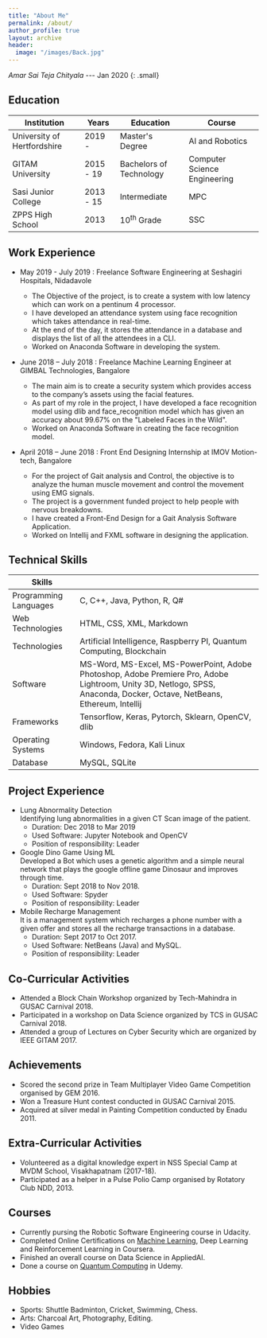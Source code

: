 ```yaml
---
title: "About Me"
permalink: /about/
author_profile: true
layout: archive
header:
  image: "/images/Back.jpg"
---
```


<cite>Amar Sai Teja Chityala</cite> --- Jan 2020
{: .small}

## Education

| Institution                     | Years        | Education                   | Course                          |
| ------------------------------- | ------------ | --------------------------- | ------------------------------- |
| University of Hertfordshire     | 2019 -       | Master's Degree             | AI and Robotics                 |
| GITAM University                | 2015 - 19    | Bachelors of Technology     | Computer Science Engineering    |
| Sasi Junior College             | 2013 - 15    | Intermediate                | MPC                             |
| ZPPS High School                | 2013         | 10<sup>th</sup> Grade       | SSC                             |

## Work Experience

* May 2019 - July 2019 : Freelance Software Engineering at Seshagiri Hospitals, Nidadavole
  *	The Objective of the project, is to create a system with low latency which can work on a pentinum 4 processor.
  * I have developed an attendance system using face recognition which takes attendance in real-time.
  * At the end of the day, it stores the attendance in a database and displays the list of all the attendees in a CLI.
  * Worked on Anaconda Software in developing the system.

* June 2018 – July 2018 : Freelance Machine Learning Engineer at GIMBAL Technologies, Bangalore
  * The main aim is to create a security system which provides access to the company’s assets using the facial features.
  * As part of my role in the project, I have developed a face recognition model using dlib and face_recognition model which has given an accuracy about 99.67% on the "Labeled Faces in the Wild".
  *	Worked on Anaconda Software in creating the face recognition model.

* April 2018 – June 2018 : Front End Designing Internship at IMOV Motion-tech, Bangalore
  * For the project of Gait analysis and Control, the objective is to analyze the human muscle movement and control the movement using EMG signals.
  * The project is a government funded project to help people with nervous breakdowns.
  *	I have created a Front-End Design for a Gait Analysis Software Application.
  *	Worked on Intellij and FXML software in designing the application.


## Technical Skills

| Skills                        |                                                          |
| ----------------------------- | -------------------------------------------------------- |
| Programming Languages         | C, C++, Java, Python, R, Q# |
| Web Technologies              | HTML, CSS, XML, Markdown |
| Technologies                  | Artificial Intelligence, Raspberry PI, Quantum Computing, Blockchain |
| Software                      | MS-Word, MS-Excel, MS-PowerPoint, Adobe Photoshop, Adobe Premiere Pro, Adobe Lightroom, Unity 3D, Netlogo, SPSS, Anaconda, Docker, Octave, NetBeans, Ethereum, Intellij |
| Frameworks                    | Tensorflow, Keras, Pytorch, Sklearn, OpenCV, dlib |
| Operating Systems             | Windows, Fedora, Kali Linux |
| Database                      | MySQL, SQLite |

## Project Experience

* Lung Abnormality Detection  
  Identifying lung abnormalities in a given CT Scan image of the patient.
    * Duration: Dec 2018 to Mar 2019
    * Used Software: Jupyter Notebook and OpenCV
    * Position of responsibility: Leader
* Google Dino Game Using ML  
  Developed a Bot which uses a genetic algorithm and a simple neural network that plays the google offline game Dinosaur and improves through time.
    * Duration: Sept 2018 to Nov 2018.
    * Used Software: Spyder
    * Position of responsibility: Leader
* Mobile Recharge Management  
    It is a management system which recharges a phone number with a given offer and stores all the recharge transactions in a database.
    * Duration: Sept 2017 to Oct 2017.
    * Used Software: NetBeans (Java) and MySQL.
    * Position of responsibility: Leader

## Co-Curricular Activities

* Attended a Block Chain Workshop organized by Tech-Mahindra in GUSAC Carnival 2018.
*	Participated in a workshop on Data Science organized by TCS in GUSAC Carnival 2018.
* Attended a group of Lectures on Cyber Security which are organized by IEEE GITAM 2017.

## Achievements

* Scored the second prize in Team Multiplayer Video Game Competition organised by GEM 2016.
*	Won a Treasure Hunt contest conducted in GUSAC Carnival 2015.
*	Acquired at silver medal in Painting Competition conducted by Enadu 2011.

## Extra-Curricular Activities

* Volunteered as a digital knowledge expert in NSS Special Camp at MVDM School, Visakhapatnam (2017-18).
*	Participated as a helper in a Pulse Polio Camp organised by Rotatory Club NDD, 2013.

## Courses

*	Currently pursing the Robotic Software Engineering course in Udacity.
*	Completed Online Certifications on [Machine Learning](https://www.coursera.org/account/accomplishments/certificate/C4JF9MQBBFUY), Deep Learning and Reinforcement Learning in Coursera.
*	Finished an overall course on Data Science in AppliedAI.
*	Done a course on [Quantum Computing](https://udemy-certificate.s3.amazonaws.com/image/UC-W58ZRWQ8.jpg) in Udemy.

## Hobbies

* Sports: Shuttle Badminton, Cricket, Swimming, Chess.
*	Arts: Charcoal Art, Photography, Editing.
*	Video Games
